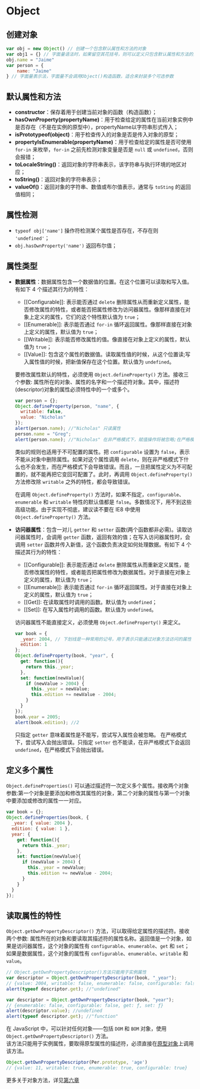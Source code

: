# Object

## 创建对象   <a id="create"></a>

```javascript
var obj = new Object() // 创建一个包含默认属性和方法的对象
var obj1 = {} // 字面量语法时，如果留空其花括号，则可以定义只包含默认属性和方法的对象
obj.name = "Jaime"
var person = {
    name: "Jaime"
} // 字面量表示法，字面量不会调用Object()构造函数，适合来封装多个可选参数
```

## 默认属性和方法   <a id="properties-methods"></a>

* **constructor**：保存着用于创建当前对象的函数（构造函数）；
* **hasOwnProperty\(propertyName\)**：用于检查给定的属性在当前对象实例中是否存在（不是在实例的原型中），propertyName以字符串形式传入；
* **isPrototypeof\(object\)**：用于检查传入的对象是否是传入对象的原型；
* **propertyIsEnumerable\(propertyName\)**：用于检查给定的属性是否可使用 `for-in` 来枚举，`for-in` 之前先检测对象变量是否是 `null` 或 `undefined`，否则会报错；
* **toLocaleString()**：返回对象的字符串表示，该字符串与执行环境的地区对应；
* **toString()**：返回对象的字符串表示；
* **valueOf()**：返回对象的字符串、数值或布尔值表示，通常与 `toSting` 的返回值相同；


## 属性检测   <a id="detecting-properties"></a>

* `typeof obj['name']` 操作符检测某个属性是否存在，不存在则 `'undefined'`；
* `obj.hasOwnProperty('name')` 返回布尔值；

## 属性类型 <a id="property-type"></a>

* **数据属性**：数据属性包含一个数据值的位置。在这个位置可以读取和写入值。有如下 4 个描述其行为的特性：
  - [[Configurable]]: 表示能否通过 `delete` 删除属性从而重新定义属性，能否修改属性的特性，或者能否把属性修改为访问器属性。像那样直接在对象上定义的属性，它们的这个特性默认值为 `true`；
  - [[Enumerable]]: 表示能否通过 `for-in` 循环返回属性。像那样直接在对象上定义的属性，默认值为 `true`；
  - [[Writable]]: 表示能否修改属性的值。像直接在对象上定义的属性，默认值为 `true`；
  - [[Value]]: 包含这个属性的数据值。读取属性值的时候，从这个位置读;写入属性值的时候，把新值保存在这个位置。默认值为 `undefined`。
  
  要修改属性默认的特性，必须使用 `Object.defineProperty()` 方法。接收三个参数: 属性所在的对象、属性的名字和一个描述符对象。其中，描述符(descriptor)对象的属性必须特性中的一个或多个。 
  ```js
  var person = {}; 
  Object.defineProperty(person, "name", {
    writable: false,
    value: "Nicholas" 
  });
  alert(person.name); //"Nicholas" 只读属性
  person.name = "Greg"; 
  alert(person.name); //"Nicholas" 在非严格模式下，赋值操作将被忽略;在严格模式下，赋值操作将会导致抛出错误
  ```
  类似的规则也适用于不可配置的属性。把 `configurable` 设置为 `false`，表示不能从对象中删除属性。如果对这个属性调用 `delete`，则在非严格模式下什么也不会发生，而在严格模式下会导致错误。而且，一旦把属性定义为不可配置的，就不能再把它变回可配置了。此时，再调用 `Object.defineProperty()` 方法修改除 `writable` 之外的特性，都会导致错误。
  
  在调用 `Object.defineProperty()` 方法时，如果不指定，`configurable`、`enumerable` 和 `writable` 特性的默认值都是 `false`。多数情况下，用不到这些高级功能。由于实现不彻底，建议读不要在 IE8 中使用 `Object.defineProperty()` 方法。
  
* **访问器属性**：包含一对儿 `getter` 和 `setter` 函数(两个函数都非必需)。读取访问器属性时，会调用 `getter` 函数，返回有效的值；在写入访问器属性时，会调用 `setter` 函数并传入新值，这个函数负责决定如何处理数据。有如下 4 个描述其行为的特性：
  - [[Configurable]]: 表示能否通过 `delete` 删除属性从而重新定义属性，能否修改属性的特性，或者能否把属性修改为数据属性。对于直接在对象上定义的属性，默认值为 `true`；
  - [[Enumerable]]: 表示能否通过 `for-in` 循环返回属性。对于直接在对象上定义的属性，默认值为 `true`；
  - [[Get]]: 在读取属性时调用的函数。默认值为 `undefined`；
  - [[Set]]: 在写入属性时调用的函数。默认值为 `undefined`。

  访问器属性不能直接定义，必须使用 `Object.defineProperty()` 来定义。 
  ```js
  var book = { 
    _year: 2004, // 下划线是一种常用的记号，用于表示只能通过对象方法访问的属性
    edition: 1 
  };
  Object.defineProperty(book, "year", { 
    get: function(){
      return this._year; 
    },
    set: function(newValue){
      if (newValue > 2004) {
        this._year = newValue; 
        this.edition += newValue - 2004;
      } 
    }
  });
  book.year = 2005; 
  alert(book.edition); //2
  ```
  只指定 `getter` 意味着属性是不能写，尝试写入属性会被忽略。 在严格模式下，尝试写入会抛出错误。只指定 `setter` 也不能读，在非严格模式下会返回 `undefined`，在严格模式下会抛出错误。
  
## 定义多个属性 <a id="multiple-properties"></a>

`Object.defineProperties()` 可以通过描述符一次定义多个属性。接收两个对象参数:第一个对象是要添加和修改其属性的对象，第二个对象的属性与第一个对象中要添加或修改的属性一一对应。
```js
var book = {};
Object.defineProperties(book, { 
  _year: { value: 2004 },
  edition: { value: 1 },
  year: {
    get: function(){
      return this._year; 
    },
    set: function(newValue){
      if (newValue > 2004) {
        this._year = newValue;
        this.edition += newValue - 2004; 
      }
    }
  }
}); 
```

## 读取属性的特性 <a id="reading-prop-attr"></a>

`Object.getOwnPropertyDescriptor()` 方法，可以取得给定属性的描述符。接收两个参数: 属性所在的对象和要读取其描述符的属性名称。返回值是一个对象，如果是访问器属性，这个对象的属性有 `configurable`、`enumerable`、`get` 和 `set`；如果是数据属性，这个对象的属性有 `configurable`、`enumerable`、`writable` 和 `value`。
```js
// Object.getOwnPropertyDescriptor()方法只能用于实例属性
var descriptor = Object.getOwnPropertyDescriptor(book, "_year");
// {value: 2004, writable: false, enumerable: false, configurable: false}
alert(typeof descriptor.get); //"undefined"

var descriptor = Object.getOwnPropertyDescriptor(book, "year"); 
// {enumerable: false, configurable: false, get: ƒ, set: ƒ}
alert(descriptor.value); //undefined 
alert(typeof descriptor.get); //"function"
```
在 JavaScript 中，可以针对任何对象——包括 `DOM` 和 `BOM` 对象，使用 `Object.getOwnPropertyDescriptor()` 方法。  
该方法只能用于实例属性，要取得原型属性的描述符，必须直接在[原型对象](../content/chapter06.md#prototype-pattern)上调用该方法。

```js
Object.getOwnPropertyDescriptor(Per.prototype, 'age')
// {value: 11, writable: true, enumerable: true, configurable: true}
```
更多关于对象方法，详见[第六章](../content/chapter06.md)


